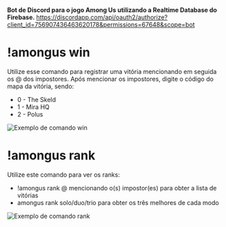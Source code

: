 
**Bot de Discord para o jogo Among Us utilizando a Realtime Database do Firebase.**
https://discordapp.com/api/oauth2/authorize?client_id=756907436463620178&permissions=67648&scope=bot


# !amongus win
Utilize esse comando para registrar uma vitória mencionando em seguida os @ dos impostores. Após mencionar os impostores, digite o código do mapa da vitória, sendo: 

 - 0 - The Skeld   
 - 1 - Mira HQ  
 - 2 - Polus
 
 ![Exemplo de comando win](https://i.imgur.com/YFBCPZZ.png)

# !amongus rank
Utilize este comando para ver os ranks:

- !amongus rank @ mencionando o(s) impostor(es) para obter a lista de vitórias
- amongus rank solo/duo/trio para obter os três melhores de cada modo

 ![Exemplo de comando rank](https://i.imgur.com/PmMzgDR.png)
